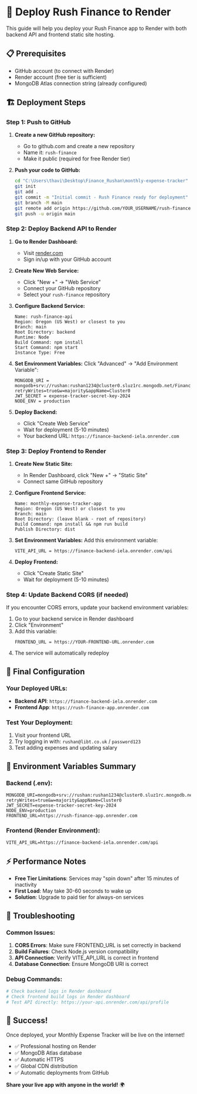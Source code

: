 # 🚀 Deploy Rush Finance to Render

This guide will help you deploy your Rush Finance app to Render with both backend API and frontend static site hosting.

## 📋 Prerequisites

- GitHub account (to connect with Render)
- Render account (free tier is sufficient)
- MongoDB Atlas connection string (already configured)

## 🏗️ Deployment Steps

### Step 1: Push to GitHub

1. **Create a new GitHub repository:**
   - Go to github.com and create a new repository
   - Name it: `rush-finance`
   - Make it public (required for free Render tier)

2. **Push your code to GitHub:**
   ```bash
   cd "C:\Users\thavi\Desktop\Finance_Rushan\monthly-expense-tracker"
   git init
   git add .
   git commit -m "Initial commit - Rush Finance ready for deployment"
   git branch -M main
   git remote add origin https://github.com/YOUR_USERNAME/rush-finance.git
   git push -u origin main
   ```

### Step 2: Deploy Backend API to Render

1. **Go to Render Dashboard:**
   - Visit [render.com](https://render.com)
   - Sign in/up with your GitHub account

2. **Create New Web Service:**
   - Click "New +" → "Web Service"
   - Connect your GitHub repository
   - Select your `rush-finance` repository

3. **Configure Backend Service:**
   ```
   Name: rush-finance-api
   Region: Oregon (US West) or closest to you
   Branch: main
   Root Directory: backend
   Runtime: Node
   Build Command: npm install
   Start Command: npm start
   Instance Type: Free
   ```

4. **Set Environment Variables:**
   Click "Advanced" → "Add Environment Variable":
   ```
   MONGODB_URI = mongodb+srv://rushan:rushan1234@cluster0.sluz1rc.mongodb.net/FinanceDB?retryWrites=true&w=majority&appName=Cluster0
   JWT_SECRET = expense-tracker-secret-key-2024
   NODE_ENV = production
   ```

5. **Deploy Backend:**
   - Click "Create Web Service"
   - Wait for deployment (5-10 minutes)
   - Your backend URL: `https://finance-backend-iela.onrender.com`

### Step 3: Deploy Frontend to Render

1. **Create New Static Site:**
   - In Render Dashboard, click "New +" → "Static Site"
   - Connect same GitHub repository

2. **Configure Frontend Service:**
   ```
   Name: monthly-expense-tracker-app
   Region: Oregon (US West) or closest to you
   Branch: main
   Root Directory: (leave blank - root of repository)
   Build Command: npm install && npm run build
   Publish Directory: dist
   ```

3. **Set Environment Variables:**
   Add this environment variable:
   ```
   VITE_API_URL = https://finance-backend-iela.onrender.com/api
   ```

4. **Deploy Frontend:**
   - Click "Create Static Site"
   - Wait for deployment (5-10 minutes)

### Step 4: Update Backend CORS (if needed)

If you encounter CORS errors, update your backend environment variables:
1. Go to your backend service in Render dashboard
2. Click "Environment"
3. Add this variable:
   ```
   FRONTEND_URL = https://YOUR-FRONTEND-URL.onrender.com
   ```
4. The service will automatically redeploy

## 🎯 Final Configuration

### Your Deployed URLs:
- **Backend API**: `https://finance-backend-iela.onrender.com`
- **Frontend App**: `https://rush-finance-app.onrender.com`

### Test Your Deployment:
1. Visit your frontend URL
2. Try logging in with: `rushan@libt.co.uk` / `password123`
3. Test adding expenses and updating salary

## 🔧 Environment Variables Summary

### Backend (.env):
```env
MONGODB_URI=mongodb+srv://rushan:rushan1234@cluster0.sluz1rc.mongodb.net/FinanceDB?retryWrites=true&w=majority&appName=Cluster0
JWT_SECRET=expense-tracker-secret-key-2024
NODE_ENV=production
FRONTEND_URL=https://rush-finance-app.onrender.com
```

### Frontend (Render Environment):
```env
VITE_API_URL=https://finance-backend-iela.onrender.com/api
```

## ⚡ Performance Notes

- **Free Tier Limitations**: Services may "spin down" after 15 minutes of inactivity
- **First Load**: May take 30-60 seconds to wake up
- **Solution**: Upgrade to paid tier for always-on services

## 🐛 Troubleshooting

### Common Issues:

1. **CORS Errors**: Make sure FRONTEND_URL is set correctly in backend
2. **Build Failures**: Check Node.js version compatibility
3. **API Connection**: Verify VITE_API_URL is correct in frontend
4. **Database Connection**: Ensure MongoDB URI is correct

### Debug Commands:
```bash
# Check backend logs in Render dashboard
# Check frontend build logs in Render dashboard
# Test API directly: https://your-api.onrender.com/api/profile
```

## 🎉 Success!

Once deployed, your Monthly Expense Tracker will be live on the internet!

- ✅ Professional hosting on Render
- ✅ MongoDB Atlas database
- ✅ Automatic HTTPS
- ✅ Global CDN distribution
- ✅ Automatic deployments from GitHub

**Share your live app with anyone in the world!** 🌍